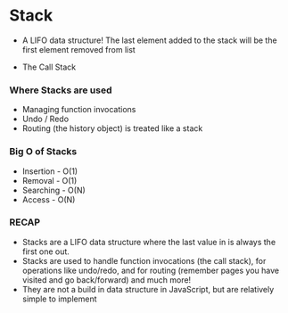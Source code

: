 # Stack

- A LIFO data structure!
  The last element added to the stack will be the first element removed from list

- The Call Stack

### Where Stacks are used

- Managing function invocations
- Undo / Redo
- Routing (the history object) is treated like a stack

### Big O of Stacks

- Insertion - O(1)
- Removal - O(1)
- Searching - O(N)
- Access - O(N)

### RECAP

- Stacks are a LIFO data structure where the last value in is always the first one out.
- Stacks are used to handle function invocations (the call stack), for operations like undo/redo, and for routing (remember pages you have visited and go back/forward) and much more!
- They are not a build in data structure in JavaScript, but are relatively simple to implement
